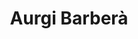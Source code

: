 ---
title: "Aurgi Barberà"
url: /barbera-del-valles/aurgi-barbera/
shop: reparación de automóviles
---